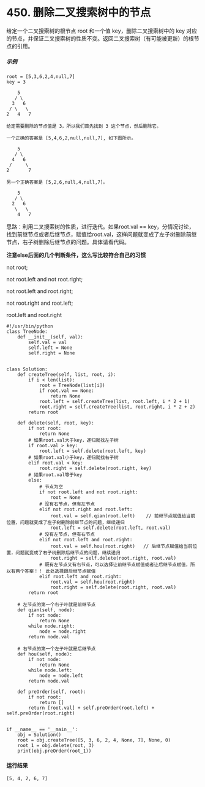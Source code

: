 # 450. 删除二叉搜索树中的节点
给定一个二叉搜索树的根节点 root 和一个值 key，删除二叉搜索树中的 key 对应的节点，并保证二叉搜索树的性质不变。返回二叉搜索树（有可能被更新）的根节点的引用。

##### 示例
    root = [5,3,6,2,4,null,7]
    key = 3

        5
       / \
      3   6
     / \   \
    2   4   7

    给定需要删除的节点值是 3，所以我们首先找到 3 这个节点，然后删除它。

    一个正确的答案是 [5,4,6,2,null,null,7], 如下图所示。

        5
       / \
      4   6
     /     \
    2       7

    另一个正确答案是 [5,2,6,null,4,null,7]。

        5
       / \
      2   6
       \   \
        4   7

思路：利用二叉搜索树的性质，进行迭代。如果root.val == key，分情况讨论，找到前继节点或者后继节点，赋值给root.val，这样问题就变成了左子树删除前继节点，右子树删除后继节点的问题。具体请看代码。

**注意else后面的几个判断条件，这么写比较符合自己的习惯**

not root; 

not root.left and not root.right; 

not root.left and root.right; 

not root.right and root.left; 

root.left and root.right 

    #!/usr/bin/python
    class TreeNode:
        def __init__(self, val):
            self.val = val
            self.left = None
            self.right = None


    class Solution:
        def createTree(self, list, root, i):
            if i < len(list):
                root = TreeNode(list[i])
                if root.val == None:
                    return None
                root.left = self.createTree(list, root.left, i * 2 + 1)
                root.right = self.createTree(list, root.right, i * 2 + 2)
            return root

        def delete(self, root, key):
            if not root:
                return None
            # 如果root.val大于key，递归就找左子树
            if root.val > key:
                root.left = self.delete(root.left, key)
            # 如果root.val小于key，递归就找右子树
            elif root.val < key:
                root.right = self.delete(root.right, key)
            # 如果root.val等于key
            else:
                # 节点为空
                if not root.left and not root.right:
                    root = None
                # 没有右节点，但有左节点
                elif not root.right and root.left:
                    root.val = self.qian(root.left)    // 前继节点赋值给当前位置，问题就变成了左子树删除前继节点的问题，继续递归
                    root.left = self.delete(root.left, root.val)
                # 没有左节点，但有右节点
                elif not root.left and root.right:
                    root.val = self.hou(root.right)   // 后继节点赋值给当前位置，问题就变成了右子树删除后继节点的问题，继续递归
                    root.right = self.delete(root.right, root.val)
                # 既有左节点又有右节点，可以选择让前继节点赋值或者让后继节点赋值，所以有两个答案！！ 此处选择跟后继节点赋值
                elif root.left and root.right:
                    root.val = self.hou(root.right)
                    root.right = self.delete(root.right, root.val)
            return root

        # 左节点的第一个右子叶就是前继节点
        def qian(self, node):
            if not node:
                return None
            while node.right:
                node = node.right
            return node.val
        
        # 右节点的第一个左子叶就是后继节点
        def hou(self, node):
            if not node:
                return None
            while node.left:
                node = node.left
            return node.val

        def preOrder(self, root):
            if not root:
                return []
            return [root.val] + self.preOrder(root.left) + self.preOrder(root.right)


    if __name__ == '__main__':
        obj = Solution()
        root = obj.createTree([5, 3, 6, 2, 4, None, 7], None, 0)
        root_1 = obj.delete(root, 3)
        print(obj.preOrder(root_1))

#### 运行结果
    [5, 4, 2, 6, 7]
